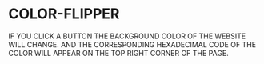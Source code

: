 # COLOR-FLIPPER
IF YOU CLICK A BUTTON THE BACKGROUND COLOR OF THE WEBSITE WILL CHANGE. AND THE CORRESPONDING HEXADECIMAL CODE OF THE COLOR WILL APPEAR ON THE TOP RIGHT CORNER OF THE PAGE.
